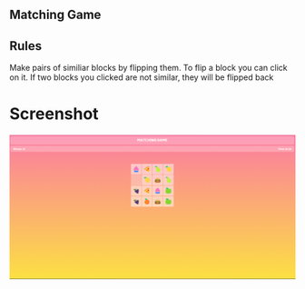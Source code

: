 ## Matching Game 

## Rules
Make pairs of similiar blocks by flipping them.
To flip a block you can click on it.
If two blocks you clicked are not similar, they will be flipped back

# Screenshot
![image](./matchingss1.png)